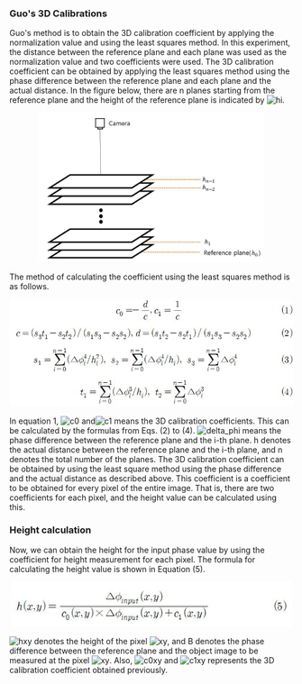 ### Guo's 3D Calibrations  
Guo's method is to obtain the 3D calibration coefficient by applying the normalization value and using the least squares method. In this experiment, the distance between the reference plane and each plane was used as the normalization value and two coefficients were used. The 3D calibration coefficient can be obtained by applying the least squares method using the phase difference between the reference plane and each plane and the actual distance. In the figure below, there are n planes starting from the reference plane and the height of the reference plane is indicated by ![hi](http://i.imgur.com/R2InV3p.jpg).

<p align="center">
 <img src="System.JPG" alt="system" width = "400" display="block" margin="0 auto"  />
</p>


The method of calculating the coefficient using the least squares method is as follows.  
<p align="center">
 <img src="guo's equations.JPG" alt="equation1" width = "600" display="block" margin="0 auto"  />
</p>

In equation 1, ![c0](http://i.imgur.com/OHObKk9.jpg) and![c1](http://i.imgur.com/xH3vyUT.jpg) means the 3D calibration coefficients. This can be calculated by the formulas from Eqs. (2) to (4). ![delta_phi](http://i.imgur.com/CWNxHJS.jpg) means the phase difference between the reference plane and the i-th plane. h denotes the actual distance between the reference plane and the i-th plane, and n denotes the total number of the planes. The 3D calibration coefficient can be obtained by using the least square method using the phase difference and the actual distance as described above. This coefficient is a coefficient to be obtained for every pixel of the entire image. That is, there are two coefficients for each pixel, and the height value can be calculated using this.  

### Height calculation  
Now, we can obtain the height for the input phase value by using the coefficient for height measurement for each pixel. The formula for calculating the height value is shown in Equation (5).  

<p align="center">
 <img src="guo's equations2.JPG" alt="equation2" width = "500" display="block" margin="0 auto"  />
</p>

![hxy](http://i.imgur.com/zSnVj2I.jpg) denotes the height of the pixel ![xy](http://i.imgur.com/on7znib.jpg), and B denotes the phase difference between the reference plane and the object image to be measured at the pixel ![xy](http://i.imgur.com/on7znib.jpg). Also, ![c0xy](http://i.imgur.com/m9v3jpL.jpg) and ![c1xy](http://i.imgur.com/1SQKphV.jpg) represents the 3D calibration coefficient obtained previously.
